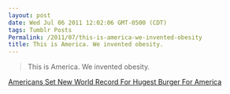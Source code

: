 ```yaml
---
layout: post
date: Wed Jul 06 2011 12:02:06 GMT-0500 (CDT)
tags: Tumblr Posts
Permalink: /2011/07/this-is-america-we-invented-obesity
title: This is America. We invented obesity.
---
```


> This is America. We invented obesity.

[Americans Set New World Record For Hugest Burger For America](http://gizmodo.com/5818529/americans-set-new-world-record-for-hugest-burger-for-america)
